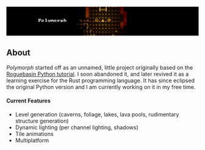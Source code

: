 ![Polymorph](https://github.com/SPIGS/Polymorph/blob/master/assets/banner.gif "A fireside chat")
## About

*Polymorph* started off as an unnamed, little project originally based on the [Roguebasin Python tutorial](http://www.roguebasin.com/index.php?title=Complete_Roguelike_Tutorial,_using_python3%2Blibtcod). I soon abandoned it, and later revived it as a learning exercise for the Rust programming language. It has since eclipsed the original Python version and I am currently working on it in my free time. 

#### Current Features
- Level generation (caverns, foliage, lakes, lava pools, rudimentary structure generation)
- Dynamic lighting (per channel lighting, shadows)
- Tile animations
- Multiplatform
